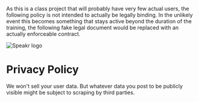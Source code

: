 As this is a class project that will probably have very few actual users, the 
following policy is not intended to actually be legally binding. In the unlikely 
event this becomes something that stays active beyond the duration of the 
training, the following fake legal document would be replaced with an actually 
enforceable contract.

![Speakr logo](../images/SpeakrLogoRASTER640px.png)

# Privacy Policy

We won't sell your user data. But whatever data you post to be publicly visible 
might be subject to scraping by third parties.
